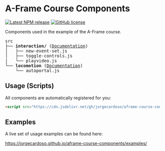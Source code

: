 # A-Frame Course Components

[![Latest NPM release](https://img.shields.io/npm/v/aframe-course-components.svg)](https://www.npmjs.com/package/aframe-course-components)
[![GitHub license](https://img.shields.io/badge/license-MIT-blue.svg)](https://raw.githubusercontent.com/jorgecardoso/aframe-course-components/master/LICENSE)

Components used in the example of the A-Frame course.

<!-- tree src -I index.js -->
<pre>
src
├── <b>interaction/</b> (<a href="src/interaction">Documentation</a>)
│   ├── new-event-set.js
│   ├── toggle-controls.js
|   └── playvideo.js 
└── <b>locomotion</b> (<a href="src/locomotion">Documentation</a>)
    └── autoportal.js 
</pre>

## Usage (Scripts)
All components are automatically registered for you:

```html
<script src="https://cdn.jsdelivr.net/gh/jorgecardoso/aframe-course-components@0.0.2/dist/aframe-course.min.js"></script>
```

## Examples

A live set of usage examples can be found here:

https://jorgecardoso.github.io/aframe-course-components/examples/
